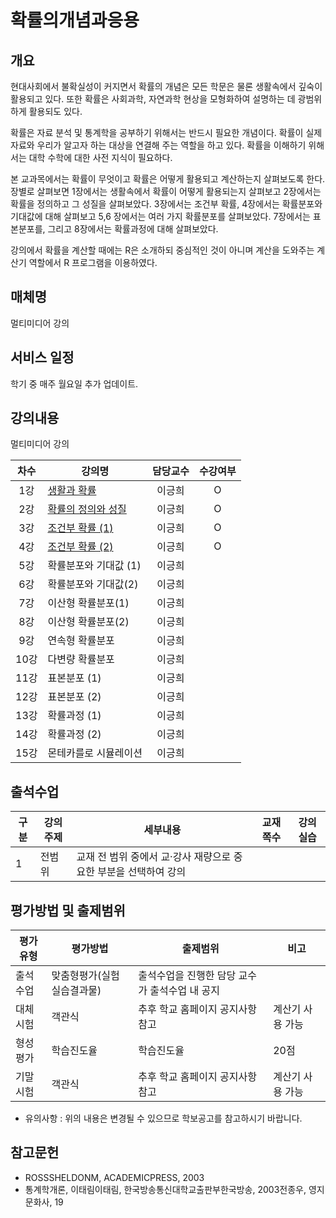 # 확률의개념과응용

## 개요

 현대사회에서 불확실성이 커지면서 확률의 개념은 모든 학문은 물론 생활속에서 깊숙이 활용되고 있다. 
 또한 확률은 사회과학, 자연과학 현상을 모형화하여 설명하는 데 광범위하게 활용되도 있다.

 확률은 자료 분석 및 통계학을 공부하기 위해서는 반드시 필요한 개념이다. 확률이 실제 자료와 우리가 알고자 하는 대상을 연결해 주는 역할을 하고 있다. 확률을 이해하기 위해서는 대학 수학에 대한 사전 지식이 필요하다.

 본 교과목에서는 확률이 무엇이고 확률은 어떻게 활용되고 계산하는지 살펴보도록 한다. 장별로 살펴보면 1장에서는 생활속에서 확률이 어떻게 활용되는지 살펴보고 2장에서는 확률을 정의하고 그 성질을 살펴보았다. 3장에서는 조건부 확률, 4장에서는 확률분포와 기대값에 대해 살펴보고 5,6 장에서는 여러 가지 확률분포를 살펴보았다. 7장에서는 표본분포를, 그리고 8장에서는 확률과정에 대해 살펴보았다.

강의에서 확률을 계산할 때에는 R은 소개하되 중심적인 것이 아니며 계산을 도와주는 계산기 역할에서 R 프로그램을 이용하였다.

## 매체명
 멀티미디어 강의

## 서비스 일정
 학기 중 매주 월요일 추가 업데이트.

## 강의내용
 멀티미디어 강의

| 차수  | 강의명                                                    | 담당교수 | 수강여부 |
| :---: | --------------------------------------------------------- | :------: | :------: |
|  1강  | [생활과 확률](./contents/01_생활과_확률.md)               |  이긍희  |    O     |
|  2강  | [확률의 정의와 성질](./contents/02_확률의_정의와_성질.md) |  이긍희  |    O     |
|  3강  | [조건부 확률 (1)](./contents/03_조건부_확률(1).md)        |  이긍희  |    O     |
|  4강  | [조건부 확률 (2)](./contents/04_조건부_확률(2).md)        |  이긍희  |    O     |
|  5강  | 확률분포와 기대값 (1)                                     |  이긍희  |          |
|  6강  | 확률분포와 기대값(2)                                      |  이긍희  |          |
|  7강  | 이산형 확률분포(1)                                        |  이긍희  |          |
|  8강  | 이산형 확률분포(2)                                        |  이긍희  |          |
|  9강  | 연속형 확률분포                                           |  이긍희  |          |
| 10강  | 다변량 확률분포                                           |  이긍희  |          |
| 11강  | 표본분포 (1)                                              |  이긍희  |          |
| 12강  | 표본분포 (2)                                              |  이긍희  |          |
| 13강  | 확률과정 (1)                                              |  이긍희  |          |
| 14강  | 확률과정 (2)                                              |  이긍희  |          |
| 15강  | 몬테카를로 시뮬레이션                                     |  이긍희  |          |

## 출석수업
| 구분 | 강의주제 | 세부내용                                                         | 교재쪽수 | 강의실습 |
| ---- | -------- | ---------------------------------------------------------------- | -------- | -------- |
| 1    | 전범위   | 교재 전 범위 중에서 교·강사 재량으로 중요한 부분을 선택하여 강의 |          |

## 평가방법 및 출제범위

| 평가유형 | 평가방법                   | 출제범위                                       | 비고             |
| -------- | -------------------------- | ---------------------------------------------- | ---------------- |
| 출석수업 | 맞춤형평가(실험실습결과물) | 출석수업을 진행한 담당 교수가 출석수업 내 공지 |                  |
| 대체시험 | 객관식                     | 추후 학교 홈페이지 공지사항 참고               | 계산기 사용 가능 |
| 형성평가 | 학습진도율                 | 학습진도율                                     | 20점             |
| 기말시험 | 객관식                     | 추후 학교 홈페이지 공지사항 참고               | 계산기 사용 가능 |

- 유의사항 : 위의 내용은 변경될 수 있으므로 학보공고를 참고하시기 바랍니다.


## 참고문헌
- ROSSSHELDONM, ACADEMICPRESS, 2003
- 통계학개론, 이태림이태림, 한국방송통신대학교출판부한국방송, 2003전종우, 영지문화사, 19